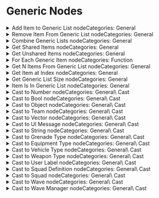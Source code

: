 # Generic Nodes

<details>

<summary>Add Item to Generic List nodeCategories: General</summary>

### Node Rules

ruleID: RequiredNodeInput\
RequiredProperties: Generic List\
Any Item

### Input Pins

pinId: Generic List\
dataType: any

#### Editor Settings

pinId: Any Item\
dataType: any

#### Editor Settings

pinId: Allow Duplicates\
dataType: bool\
settings: defaultValue: String: false

#### Editor Settings

### Output Pins

pinId: New Generic List\
dataType: generic\_list\
userData:

#### Editor Settings

#### Editor Settings

#### Node Category: Generic\_Lists\\

</details>

<details>

<summary>Remove Item From Generic List nodeCategories: General</summary>

### Node Rules

ruleID: RequiredNodeInput\
RequiredProperties: Generic List\
Any Item

### Input Pins

pinId: Generic List\
dataType: any

#### Editor Settings

pinId: Any Item\
dataType: any

#### Editor Settings

### Output Pins

pinId: New Generic List\
dataType: generic\_list\
userData:

#### Editor Settings

#### Editor Settings

#### Node Category: Generic\_Lists\\

</details>

<details>

<summary>Combine Generic Lists nodeCategories: General</summary>

### Node Rules

ruleID: RequiredNodeInput\
RequiredProperties: List A\
List B

### Input Pins

pinId: List A\
dataType: any

#### Editor Settings

pinId: List B\
dataType: any

#### Editor Settings

pinId: Allow Duplicates\
dataType: bool\
settings: defaultValue: String: false

#### Editor Settings

### Output Pins

pinId: Combined Generic List\
dataType: generic\_list\
userData:

#### Editor Settings

#### Editor Settings

#### Node Category: Generic\_Lists\\

</details>

<details>

<summary>Get Shared Items nodeCategories: General</summary>

### Node Rules

ruleID: RequiredNodeInput\
RequiredProperties: List A\
List B

### Input Pins

pinId: List A\
dataType: any

#### Editor Settings

pinId: List B\
dataType: any

#### Editor Settings

### Output Pins

pinId: New Generic List\
dataType: generic\_list\
userData:

#### Editor Settings

#### Editor Settings

#### Node Category: Generic\_Lists\\

</details>

<details>

<summary>Get Unshared Items nodeCategories: General</summary>

### Node Rules

ruleID: RequiredNodeInput\
RequiredProperties: List A\
List B

### Input Pins

pinId: List A\
dataType: any

#### Editor Settings

pinId: List B\
dataType: any

#### Editor Settings

### Output Pins

pinId: New Generic List\
dataType: generic\_list\
userData:

#### Editor Settings

#### Editor Settings

#### Node Category: Generic\_Lists\\

</details>

<details>

<summary>For Each Generic Item nodeCategories: Function</summary>

### Node Rules

ruleID: RequiredNodeInput\
RequiredProperties: Generic List

### Input Pins

pinId: ActionStart\
dataType: execute

pinId: Generic List\
dataType: any

#### Editor Settings

### Output Pins

pinId: On Loop Complete\
dataType: execute

#### Editor Settings

pinId: Execute Per Generic Item\
dataType: execute

#### Editor Settings

pinId: Current Generic Item\
dataType: generic\_item

#### Editor Settings

userData:

pinId: Current Index\
dataType: number

#### Editor Settings

userData: userData:

#### Editor Settings

#### Node Category: Generic\_Lists\\

</details>

<details>

<summary>Get N Items From Generic List nodeCategories: General</summary>

### Node Rules

ruleID: RequiredNodeInput\
RequiredProperties: Generic List\
N\
N Type

### Input Pins

pinId: Generic List\
dataType: any

#### Editor Settings

pinId: N\
dataType: number

#### Editor Settings

MinRange: 0\
Step: 1.0

pinId: N Type\
dataType: generic\_item\_count\_type

#### Editor Settings

### Output Pins

pinId: New List\
dataType: generic\_list\
userData:

#### Editor Settings

#### Editor Settings

#### Node Category: Generic\_Lists\\

</details>

<details>

<summary>Get Item at Index nodeCategories: General</summary>

### Node Rules

ruleID: RequiredNodeInput\
RequiredProperties: Generic List\
Index

### Input Pins

pinId: Generic List\
dataType: any

#### Editor Settings

pinId: Index\
dataType: number

#### Editor Settings

MinRange: 1\
Step: 1.0

### Output Pins

pinId: Generic Item\
dataType: generic\_item\
userData:

#### Editor Settings

#### Editor Settings

#### Node Category: Generic\_Lists\\

</details>

<details>

<summary>Get Generic List Size nodeCategories: General</summary>

### Node Rules

ruleID: RequiredNodeInput\
RequiredProperties: Generic List

### Input Pins

pinId: Generic List\
dataType: any

#### Editor Settings

### Output Pins

pinId: Size\
dataType: number\
userData:

#### Editor Settings

#### Editor Settings

#### Node Category: Generic\_Lists\\

</details>

<details>

<summary>Item Is In Generic List nodeCategories: General</summary>

### Node Rules

ruleID: RequiredNodeInput\
RequiredProperties: Generic List\
Any Item

### Input Pins

pinId: Generic List\
dataType: any

#### Editor Settings

pinId: Any Item\
dataType: any

#### Editor Settings

### Output Pins

pinId: Contains Item\
dataType: bool\
userData:

#### Editor Settings

#### Editor Settings

#### Node Category: Generic\_Lists\\

</details>

<details>

<summary>Cast to Number nodeCategories: General\ Cast</summary>

### Node Rules

ruleID: RequiredNodeInput\
RequiredProperties: Generic Item

### Input Pins

pinId: Generic Item\
dataType: generic\_item

#### Editor Settings

### Output Pins

pinId: Number\
dataType: number\
userData:

#### Editor Settings

pinId: Cast Succeeded\
dataType: bool\
userData:

#### Editor Settings

#### Editor Settings

#### Node Category: Generic\_Lists\_Casts\\

</details>

<details>

<summary>Cast to Bool nodeCategories: General\ Cast</summary>

### Node Rules

ruleID: RequiredNodeInput\
RequiredProperties: Generic Item

### Input Pins

pinId: Generic Item\
dataType: generic\_item

#### Editor Settings

### Output Pins

pinId: Boolean\
dataType: bool\
userData:

#### Editor Settings

pinId: Cast Succeeded\
dataType: bool\
userData:

#### Editor Settings

#### Editor Settings

#### Node Category: Generic\_Lists\_Casts\\

</details>

<details>

<summary>Cast to Object nodeCategories: General\ Cast</summary>

### Node Rules

ruleID: RequiredNodeInput\
RequiredProperties: Generic Item

### Input Pins

pinId: Generic Item\
dataType: generic\_item

#### Editor Settings

### Output Pins

pinId: Object\
dataType: object\
userData:

#### Editor Settings

pinId: Cast Succeeded\
dataType: bool\
userData:

#### Editor Settings

#### Editor Settings

#### Node Category: Generic\_Lists\_Casts\\

</details>

<details>

<summary>Cast to Team nodeCategories: General\ Cast</summary>

### Node Rules

ruleID: RequiredNodeInput\
RequiredProperties: Generic Item

### Input Pins

pinId: Generic Item\
dataType: generic\_item

#### Editor Settings

### Output Pins

pinId: Team\
dataType: team\
userData:

#### Editor Settings

pinId: Cast Succeeded\
dataType: bool\
userData:

#### Editor Settings

#### Editor Settings

#### Node Category: Generic\_Lists\_Casts\\

</details>

<details>

<summary>Cast to Vector nodeCategories: General\ Cast</summary>

### Node Rules

ruleID: RequiredNodeInput\
RequiredProperties: Generic Item

### Input Pins

pinId: Generic Item\
dataType: generic\_item

#### Editor Settings

### Output Pins

pinId: Vector\
dataType: vector3\
userData:

#### Editor Settings

pinId: Cast Succeeded\
dataType: bool\
userData:

#### Editor Settings

#### Editor Settings

#### Node Category: Generic\_Lists\_Casts\\

</details>

<details>

<summary>Cast to UI Message nodeCategories: General\ Cast</summary>

### Node Rules

ruleID: RequiredNodeInput\
RequiredProperties: Generic Item

### Input Pins

pinId: Generic Item\
dataType: generic\_item

#### Editor Settings

### Output Pins

pinId: UI Message\
dataType: ui\_message\
userData:

#### Editor Settings

pinId: Cast Succeeded\
dataType: bool\
userData:

#### Editor Settings

#### Editor Settings

#### Node Category: Generic\_Lists\_Casts\\

</details>

<details>

<summary>Cast to String nodeCategories: General\ Cast</summary>

### Node Rules

ruleID: RequiredNodeInput\
RequiredProperties: Generic Item

### Input Pins

pinId: Generic Item\
dataType: generic\_item

#### Editor Settings

### Output Pins

pinId: String\
dataType: string\_id\
userData:

#### Editor Settings

pinId: Cast Succeeded\
dataType: bool\
userData:

#### Editor Settings

#### Editor Settings

#### Node Category: Generic\_Lists\_Casts\\

</details>

<details>

<summary>Cast to Grenade Type nodeCategories: General\ Cast</summary>

### Node Rules

ruleID: RequiredNodeInput\
RequiredProperties: Generic Item

### Input Pins

pinId: Generic Item\
dataType: generic\_item

#### Editor Settings

### Output Pins

pinId: Grenade Type\
dataType: grenade\_type\
userData:

#### Editor Settings

pinId: Cast Succeeded\
dataType: bool\
userData:

#### Editor Settings

#### Editor Settings

#### Node Category: Generic\_Lists\_Casts\\

</details>

<details>

<summary>Cast to Equipment Type nodeCategories: General\ Cast</summary>

### Node Rules

ruleID: RequiredNodeInput\
RequiredProperties: Generic Item

### Input Pins

pinId: Generic Item\
dataType: generic\_item

#### Editor Settings

### Output Pins

pinId: Equipment Type\
dataType: equipment\_type\
userData:

#### Editor Settings

pinId: Cast Succeeded\
dataType: bool\
userData:

#### Editor Settings

#### Editor Settings

#### Node Category: Generic\_Lists\_Casts\\

</details>

<details>

<summary>Cast to Vehicle Type nodeCategories: General\ Cast</summary>

### Node Rules

ruleID: RequiredNodeInput\
RequiredProperties: Generic Item

### Input Pins

pinId: Generic Item\
dataType: generic\_item

#### Editor Settings

### Output Pins

pinId: Vehicle Type\
dataType: vehicle\_type\
userData:

#### Editor Settings

pinId: Cast Succeeded\
dataType: bool\
userData:

#### Editor Settings

#### Editor Settings

#### Node Category: Generic\_Lists\_Casts\\

</details>

<details>

<summary>Cast to Weapon Type nodeCategories: General\ Cast</summary>

### Node Rules

ruleID: RequiredNodeInput\
RequiredProperties: Generic Item

### Input Pins

pinId: Generic Item\
dataType: generic\_item

#### Editor Settings

### Output Pins

pinId: Weapon Type\
dataType: weapon\_type\
userData:

#### Editor Settings

pinId: Cast Succeeded\
dataType: bool\
userData:

#### Editor Settings

#### Editor Settings

#### Node Category: Generic\_Lists\_Casts\\

</details>

<details>

<summary>Cast to User Label nodeCategories: General\ Cast</summary>

### Node Rules

ruleID: RequiredNodeInput\
RequiredProperties: Generic Item

### Input Pins

pinId: Generic Item\
dataType: generic\_item

#### Editor Settings

### Output Pins

pinId: User Label\
dataType: user\_label\
userData:

#### Editor Settings

pinId: Cast Succeeded\
dataType: bool\
userData:

#### Editor Settings

#### Editor Settings

#### Node Category: Generic\_Lists\_Casts\\

</details>

<details>

<summary>Cast to Squad Definition nodeCategories: General\ Cast</summary>

### Node Rules

ruleID: RequiredNodeInput\
RequiredProperties: Generic Item

### Input Pins

pinId: Generic Item\
dataType: generic\_item

#### Editor Settings

### Output Pins

pinId: Squad Definition\
dataType: ai\_squad\_definition\
userData:

#### Editor Settings

pinId: Cast Succeeded\
dataType: bool\
userData:

#### Editor Settings

#### Editor Settings

#### Node Category: Generic\_Lists\_Casts\\

</details>

<details>

<summary>Cast to Squad nodeCategories: General\ Cast</summary>

### Node Rules

ruleID: RequiredNodeInput\
RequiredProperties: Generic Item

### Input Pins

pinId: Generic Item\
dataType: generic\_item

#### Editor Settings

### Output Pins

pinId: Squad\
dataType: ai\_squad\
userData:

#### Editor Settings

pinId: Cast Succeeded\
dataType: bool\
userData:

#### Editor Settings

#### Editor Settings

#### Node Category: Generic\_Lists\_Casts\\

</details>

<details>

<summary>Cast to Wave nodeCategories: General\ Cast</summary>

### Node Rules

ruleID: RequiredNodeInput\
RequiredProperties: Generic Item

### Input Pins

pinId: Generic Item\
dataType: generic\_item

#### Editor Settings

### Output Pins

pinId: Wave\
dataType: ai\_wave\
userData:

#### Editor Settings

pinId: Cast Succeeded\
dataType: bool\
userData:

#### Editor Settings

#### Editor Settings

#### Node Category: Generic\_Lists\_Casts\\

</details>

<details>

<summary>Cast to Wave Manager nodeCategories: General\ Cast</summary>

### Node Rules

ruleID: RequiredNodeInput\
RequiredProperties: Generic Item

### Input Pins

pinId: Generic Item\
dataType: generic\_item

#### Editor Settings

### Output Pins

pinId: Wave Manager\
dataType: ai\_wave\_manager\
userData:

#### Editor Settings

pinId: Cast Succeeded\
dataType: bool\
userData:

#### Editor Settings

#### Editor Settings

#### Node Category: Generic\_Lists\_Casts\\

</details>
